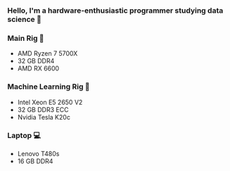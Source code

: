 ### Hello, I'm a hardware-enthusiastic programmer studying data science 🚀

### Main Rig 🔧
- AMD Ryzen 7 5700X
- 32 GB DDR4
- AMD RX 6600

### Machine Learning Rig 🔧
- Intel Xeon E5 2650 V2
- 32 GB DDR3 ECC
- Nvidia Tesla K20c

### Laptop 💻
- Lenovo T480s
- 16 GB DDR4


<!--
**jeremistderechte/jeremistderechte** is a ✨ _special_ ✨ repository because its `README.md` (this file) appears on your GitHub profile.

Here are some ideas to get you started:

- 🔭 I’m currently working on ...
- 🌱 I’m currently learning ...
- 👯 I’m looking to collaborate on ...
- 🤔 I’m looking for help with ...
- 💬 Ask me about ...
- 📫 How to reach me: ...
- 😄 Pronouns: ...
- ⚡ Fun fact: ...
-->
